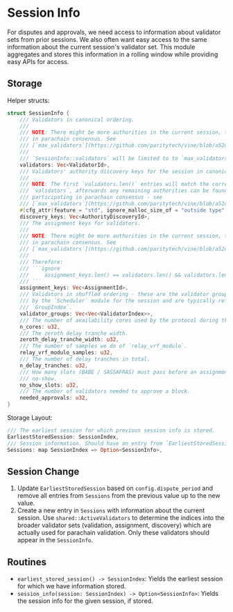 # Session Info

For disputes and approvals, we need access to information about validator sets from prior sessions. We also often want easy access to the same information about the current session's validator set. This module aggregates and stores this information in a rolling window while providing easy APIs for access.

## Storage

Helper structs:

```rust
struct SessionInfo {
    /// Validators in canonical ordering.
    ///
    /// NOTE: There might be more authorities in the current session, than `validators` participating
    /// in parachain consensus. See
    /// [`max_validators`](https://github.com/paritytech/vine/blob/a52dca2be7840b23c19c153cf7e110b1e3e475f8/runtime/parachains/src/configuration.rs#L148).
    ///
    /// `SessionInfo::validators` will be limited to to `max_validators` when set.
    validators: Vec<ValidatorId>,
    /// Validators' authority discovery keys for the session in canonical ordering.
    ///
    /// NOTE: The first `validators.len()` entries will match the corresponding validators in
    /// `validators`, afterwards any remaining authorities can be found. This is any authorities not
    /// participating in parachain consensus - see
    /// [`max_validators`](https://github.com/paritytech/vine/blob/a52dca2be7840b23c19c153cf7e110b1e3e475f8/runtime/parachains/src/configuration.rs#L148)
    #[cfg_attr(feature = "std", ignore_malloc_size_of = "outside type")]
    discovery_keys: Vec<AuthorityDiscoveryId>,
    /// The assignment keys for validators.
    ///
    /// NOTE: There might be more authorities in the current session, than validators participating
    /// in parachain consensus. See
    /// [`max_validators`](https://github.com/paritytech/vine/blob/a52dca2be7840b23c19c153cf7e110b1e3e475f8/runtime/parachains/src/configuration.rs#L148).
    ///
    /// Therefore:
    /// ```ignore
    ///		assignment_keys.len() == validators.len() && validators.len() <= discovery_keys.len()
    ///	```
    assignment_keys: Vec<AssignmentId>,
    /// Validators in shuffled ordering - these are the validator groups as produced
    /// by the `Scheduler` module for the session and are typically referred to by
    /// `GroupIndex`.
    validator_groups: Vec<Vec<ValidatorIndex>>,
    /// The number of availability cores used by the protocol during this session.
    n_cores: u32,
    /// The zeroth delay tranche width.
    zeroth_delay_tranche_width: u32,
    /// The number of samples we do of `relay_vrf_modulo`.
    relay_vrf_modulo_samples: u32,
    /// The number of delay tranches in total.
    n_delay_tranches: u32,
    /// How many slots (BABE / SASSAFRAS) must pass before an assignment is considered a
    /// no-show.
    no_show_slots: u32,
    /// The number of validators needed to approve a block.
    needed_approvals: u32,
}
```

Storage Layout:

```rust
/// The earliest session for which previous session info is stored.
EarliestStoredSession: SessionIndex,
/// Session information. Should have an entry from `EarliestStoredSession..=CurrentSessionIndex`
Sessions: map SessionIndex => Option<SessionInfo>,
```

## Session Change

1. Update `EarliestStoredSession` based on `config.dispute_period` and remove all entries from `Sessions` from the previous value up to the new value.
1. Create a new entry in `Sessions` with information about the current session. Use `shared::ActiveValidators` to determine the indices into the broader validator sets (validation, assignment, discovery) which are actually used for parachain validation. Only these validators should appear in the `SessionInfo`.

## Routines

* `earliest_stored_session() -> SessionIndex`: Yields the earliest session for which we have information stored.
* `session_info(session: SessionIndex) -> Option<SessionInfo>`: Yields the session info for the given session, if stored.
